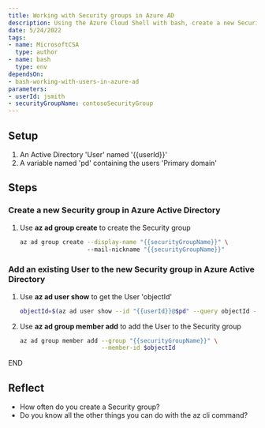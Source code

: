```yaml
---
title: Working with Security groups in Azure AD
description: Using the Azure Cloud Shell with bash, create a new Security group in Azure Active Directory and add an existing User to it
date: 5/24/2022
tags:
- name: MicrosoftCSA
  type: author
- name: bash
  type: env
dependsOn:
- bash-working-with-users-in-azure-ad
parameters:
- userId: jsmith
- securityGroupName: contosoSecurityGroup
---
```


## Setup

1. An Active Directory 'User' named '{{userId}}'
2. A variable named 'pd' containing the users 'Primary domain'

## Steps

### Create a new Security group in Azure Active Directory

1. Use **az ad group create** to create the Security group

   ```bash
   az ad group create --display-name "{{securityGroupName}}" \ 
                      --mail-nickname "{{securityGroupName}}"
   ```

### Add an existing User to the new Security group in Azure Active Directory

1. Use **az ad user show** to get the User 'objectId'

   ```bash
   objectId=$(az ad user show --id "{{userId}}@$pd" --query objectId --output tsv)
   ```

2. Use **az ad group member add** to add the User to the Security group

   ```bash
   az ad group member add --group "{{securityGroupName}}" \
                          --member-id $objectId
   ```

END

## Reflect

- How often do you create a Security group?
- Do you know all the other things you can do with the az cli command?
